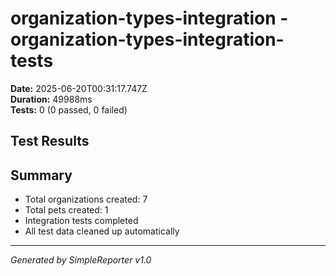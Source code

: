 # organization-types-integration - organization-types-integration-tests

**Date:** 2025-06-20T00:31:17.747Z  
**Duration:** 49988ms  
**Tests:** 0 (0 passed, 0 failed)

## Test Results



## Summary

- Total organizations created: 7
- Total pets created: 1
- Integration tests completed
- All test data cleaned up automatically

---
*Generated by SimpleReporter v1.0*
